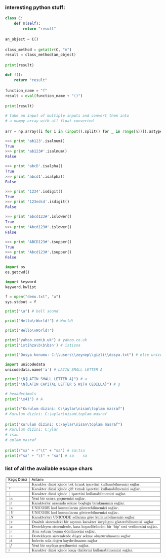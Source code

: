 ### interesting python stuff:

```python
class C:
    def m(self):
        return "result"

an_object = C()

class_method = getattr(C, "m")
result = class_method(an_object)

print(result)
```

```python
def f():
    return "result"

function_name = "f"
result = eval(function_name + "()")

print(result)
```

```python
# take an input of multiple inputs and convert them into
# a numpy array with all float converted

arr = np.array([i for i in (input().split() for _ in range(n))]).astype(np.float)
```

```python
>>> print 'ab123'.isalnum()
True
>>> print 'ab123#'.isalnum()
False
```

```python
>>> print 'abcD'.isalpha()
True
>>> print 'abcd1'.isalpha()
False
```

```python
>>> print '1234'.isdigit()
True
>>> print '123edsd'.isdigit()
False
```

```python
>>> print 'abcd123#'.islower()
True
>>> print 'Abcd123#'.islower()
False
```

```python
>>> print 'ABCD123#'.isupper()
True
>>> print 'Abcd123#'.isupper()
False
```

```python
import os
os.getcwd()
```

```python
import keyword
keyword.kwlist
```

```python
f = open("demo.txt", "w")
sys.stdout = f
```

```python
print("\a") # bell sound
```

```python
print("Hello\rWorld!") # World!
```

```python
print("Hello\vWorld!")
```

```python
print("yahoo.com\b.uk") # yahoo.co.uk
print('istihza\b\b\bsn') # istisna
```

```python
print("Dosya konumu: C:\\users\\zeynep\\gizli\\dosya.txt") # else unicode error
```

```python
import unicodedata
unicodedata.name('a') # LATIN SMALL LETTER A
```

```python
print("\N{LATIN SMALL LETTER A}") # a
print("\N{LATIN CAPITAL LETTER S WITH CEDILLA}") # ş
```

```python
# hexadecimals
print("\x41") # A
```

```python
print(r"Kurulum dizini: C:\aylar\nisan\toplam masraf")
# Kurulum dizini: C:\aylar\nisan\toplam masraf

print("Kurulum dizini: C:\aylar\nisan\toplam masraf") 
# Kurulum dizini: C:ylar
# isan
# oplam masraf

print(r"sa" + r"\t" + "sa") # sa\tsa
print(r"sa" + "\t" + "sa") # sa    sa
```

### list of all the available escape chars

![escape characters list](src/1.png)



